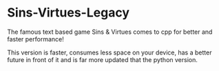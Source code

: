 # Sins-Virtues-Legacy
The famous text based game Sins &amp; Virtues comes to cpp for better and faster performance!

This version is faster, consumes less space on your device, has a better future in front of it and is far more updated that the python version.
